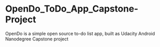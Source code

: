 # OpenDo_ToDo_App_Capstone-Project
OpenDo is a simple open source to-do list app, built as Udacity Android Nanodegree Capstone project
